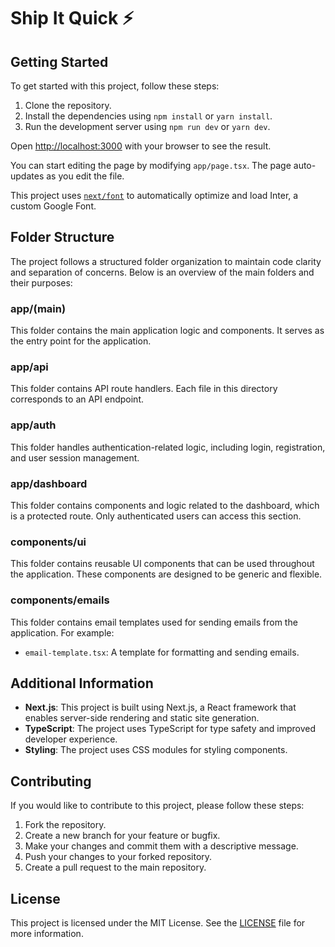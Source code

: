 # Ship It Quick ⚡️

## Getting Started

To get started with this project, follow these steps:

1. Clone the repository.
2. Install the dependencies using `npm install` or `yarn install`.
3. Run the development server using `npm run dev` or `yarn dev`.

Open [http://localhost:3000](http://localhost:3000) with your browser to see the result.

You can start editing the page by modifying `app/page.tsx`. The page auto-updates as you edit the file.

This project uses [`next/font`](https://nextjs.org/docs/basic-features/font-optimization) to automatically optimize and load Inter, a custom Google Font.

## Folder Structure

The project follows a structured folder organization to maintain code clarity and separation of concerns. Below is an overview of the main folders and their purposes:

### app/(main)

This folder contains the main application logic and components. It serves as the entry point for the application.

### app/api

This folder contains API route handlers. Each file in this directory corresponds to an API endpoint.

### app/auth

This folder handles authentication-related logic, including login, registration, and user session management.

### app/dashboard

This folder contains components and logic related to the dashboard, which is a protected route. Only authenticated users can access this section.

### components/ui

This folder contains reusable UI components that can be used throughout the application. These components are designed to be generic and flexible.

### components/emails

This folder contains email templates used for sending emails from the application. For example:

- `email-template.tsx`: A template for formatting and sending emails.

## Additional Information

- **Next.js**: This project is built using Next.js, a React framework that enables server-side rendering and static site generation.
- **TypeScript**: The project uses TypeScript for type safety and improved developer experience.
- **Styling**: The project uses CSS modules for styling components.

## Contributing

If you would like to contribute to this project, please follow these steps:

1. Fork the repository.
2. Create a new branch for your feature or bugfix.
3. Make your changes and commit them with a descriptive message.
4. Push your changes to your forked repository.
5. Create a pull request to the main repository.

## License

This project is licensed under the MIT License. See the [LICENSE](LICENSE) file for more information.
